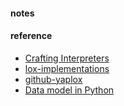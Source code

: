 
#### notes

#### reference
* [Crafting Interpreters](http://craftinginterpreters.com/) 
* [lox-implementations](https://github.com/munificent/craftinginterpreters/wiki/Lox-implementations)
* [github-yaplox](https://github.com/RoelAdriaans/yaplox)
* [Data model in Python](https://docs.python.org/3/reference/datamodel.html)